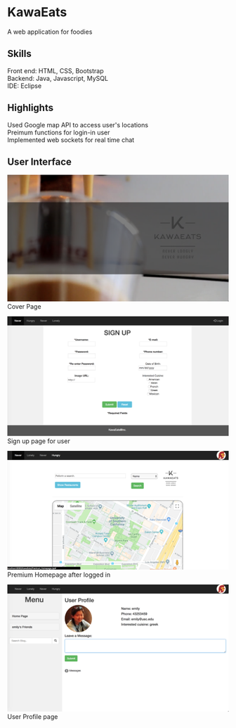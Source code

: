 # KawaEats
A web application for foodies

## Skills
Front end: HTML, CSS, Bootstrap  
Backend: Java, Javascript, MySQL  
IDE: Eclipse  


## Highlights
Used Google map API to access user's locations  
Preimum functions for login-in user  
Implemented web sockets for real time chat  

## User Interface
![Screenshot](Intro.png)
Cover Page

![Screenshot](signup.png)
Sign up page for user

![Screenshot](prem_homepage.png)
Premium Homepage after logged in

![Screenshot](profile.png)
User Profile page
